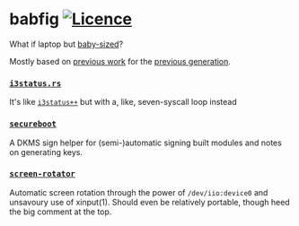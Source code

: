 # babfig [![Licence](https://img.shields.io/badge/license-MIT-blue.svg?style=flat)](LICENSE)
What if laptop but [baby-sized](//twitter.com/nabijaczleweli/status/1321625051771375616)?

Mostly based on [previous work](//github.com/nabijaczleweli/topfig) for the [previous generation](https://twitter.com/nabijaczleweli/status/1213277562434142211).

### [`i3status.rs`](i3status.rs)
It's like [`i3status++`](//github.com/nabijaczleweli/topfig/blob/master/README.md#bini3status) but with a, like, seven-syscall loop instead

### [`secureboot`](secureboot)
A DKMS sign helper for (semi-)automatic signing built modules and notes on generating keys.

### [`screen-rotator`](screen-rotator)
Automatic screen rotation through the power of `/dev/iio:device0` and unsavoury use of xinput(1).
Should even be relatively portable, though heed the big comment at the top.
